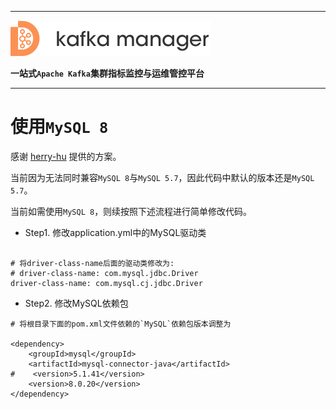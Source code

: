 
---

![kafka-manager-logo](../assets/images/common/logo_name.png)

**一站式`Apache Kafka`集群指标监控与运维管控平台**

--- 

# 使用`MySQL 8`

感谢 [herry-hu](https://github.com/herry-hu) 提供的方案。


当前因为无法同时兼容`MySQL 8`与`MySQL 5.7`，因此代码中默认的版本还是`MySQL 5.7`。


当前如需使用`MySQL 8`，则续按照下述流程进行简单修改代码。


- Step1. 修改application.yml中的MySQL驱动类
```shell

# 将driver-class-name后面的驱动类修改为:
# driver-class-name: com.mysql.jdbc.Driver
driver-class-name: com.mysql.cj.jdbc.Driver
```


- Step2. 修改MySQL依赖包
```shell
# 将根目录下面的pom.xml文件依赖的`MySQL`依赖包版本调整为

<dependency>
    <groupId>mysql</groupId>
    <artifactId>mysql-connector-java</artifactId>
#    <version>5.1.41</version>
    <version>8.0.20</version>
</dependency>
```

